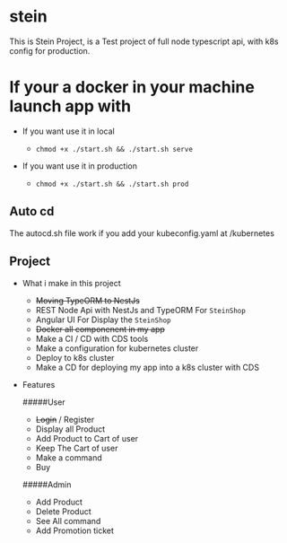# stein
This is Stein Project, is a Test project of full node typescript api, with k8s config for production.

# If your a docker in your machine launch app with
- If you want use it in local
    - `chmod +x ./start.sh && ./start.sh serve`

- If you want use it in production
    - `chmod +x ./start.sh && ./start.sh prod`
    
## Auto cd
The autocd.sh file work if you add your kubeconfig.yaml at /kubernetes
    
## Project
- What i make in this project
    - ~~Moving TypeORM to NestJs~~
    - REST Node Api with NestJs and TypeORM For `SteinShop`
    - Angular UI For Display the `SteinShop`
    - ~~Docker all componenent in my app~~
    - Make a CI / CD with CDS tools
    - Make a configuration for kubernetes cluster
    - Deploy to k8s cluster
    - Make a CD for deploying my app into a k8s cluster with CDS

- Features

    #####User
    - ~~Login~~ / Register
    - Display all Product
    - Add Product to Cart of user
    - Keep The Cart of user
    - Make a command
    - Buy
    
    #####Admin

    - Add Product
    - Delete Product
    - See All command
    - Add Promotion ticket
